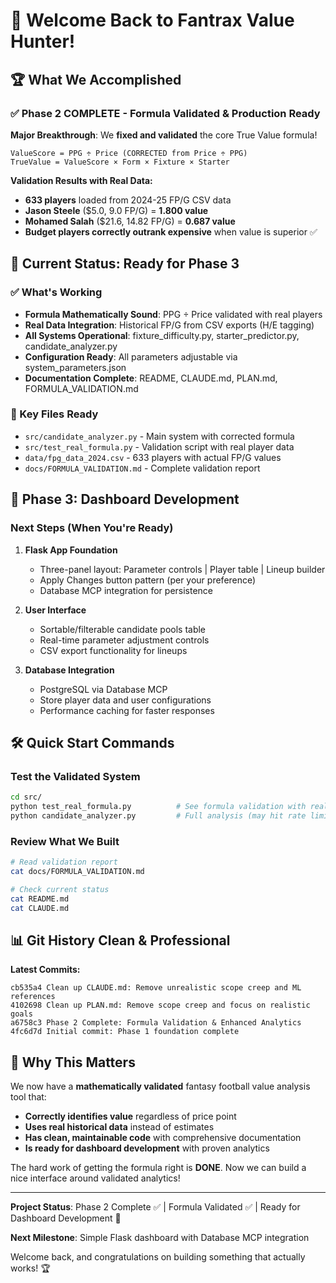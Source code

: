 # 🎉 Welcome Back to Fantrax Value Hunter!

## 🏆 **What We Accomplished**

### ✅ **Phase 2 COMPLETE - Formula Validated & Production Ready**

**Major Breakthrough**: We **fixed and validated** the core True Value formula!

```
ValueScore = PPG ÷ Price (CORRECTED from Price ÷ PPG)
TrueValue = ValueScore × Form × Fixture × Starter
```

**Validation Results with Real Data:**
- **633 players** loaded from 2024-25 FP/G CSV data
- **Jason Steele** ($5.0, 9.0 FP/G) = **1.800 value** 
- **Mohamed Salah** ($21.6, 14.82 FP/G) = **0.687 value**
- **Budget players correctly outrank expensive** when value is superior ✅

## 🎯 **Current Status: Ready for Phase 3**

### **✅ What's Working**
- **Formula Mathematically Sound**: PPG ÷ Price validated with real players
- **Real Data Integration**: Historical FP/G from CSV exports (H/E tagging)
- **All Systems Operational**: fixture_difficulty.py, starter_predictor.py, candidate_analyzer.py
- **Configuration Ready**: All parameters adjustable via system_parameters.json
- **Documentation Complete**: README, CLAUDE.md, PLAN.md, FORMULA_VALIDATION.md

### **📁 Key Files Ready**
- `src/candidate_analyzer.py` - Main system with corrected formula
- `src/test_real_formula.py` - Validation script with real player data
- `data/fpg_data_2024.csv` - 633 players with actual FP/G values
- `docs/FORMULA_VALIDATION.md` - Complete validation report

## 🚀 **Phase 3: Dashboard Development**

### **Next Steps (When You're Ready)**
1. **Flask App Foundation**
   - Three-panel layout: Parameter controls | Player table | Lineup builder
   - Apply Changes button pattern (per your preference)
   - Database MCP integration for persistence

2. **User Interface**
   - Sortable/filterable candidate pools table
   - Real-time parameter adjustment controls
   - CSV export functionality for lineups

3. **Database Integration**
   - PostgreSQL via Database MCP
   - Store player data and user configurations
   - Performance caching for faster responses

## 🛠 **Quick Start Commands**

### **Test the Validated System**
```bash
cd src/
python test_real_formula.py          # See formula validation with real data
python candidate_analyzer.py         # Full analysis (may hit rate limits)
```

### **Review What We Built**
```bash
# Read validation report
cat docs/FORMULA_VALIDATION.md

# Check current status
cat README.md
cat CLAUDE.md
```

## 📊 **Git History Clean & Professional**

**Latest Commits:**
```
cb535a4 Clean up CLAUDE.md: Remove unrealistic scope creep and ML references
4102698 Clean up PLAN.md: Remove scope creep and focus on realistic goals  
a6758c3 Phase 2 Complete: Formula Validation & Enhanced Analytics
4fc6d7d Initial commit: Phase 1 foundation complete
```

## 🎯 **Why This Matters**

We now have a **mathematically validated** fantasy football value analysis tool that:
- **Correctly identifies value** regardless of price point
- **Uses real historical data** instead of estimates
- **Has clean, maintainable code** with comprehensive documentation
- **Is ready for dashboard development** with proven analytics

The hard work of getting the formula right is **DONE**. Now we can build a nice interface around validated analytics! 

---

**Project Status**: Phase 2 Complete ✅ | Formula Validated ✅ | Ready for Dashboard Development 🎯

**Next Milestone**: Simple Flask dashboard with Database MCP integration

Welcome back, and congratulations on building something that actually works! 🏆